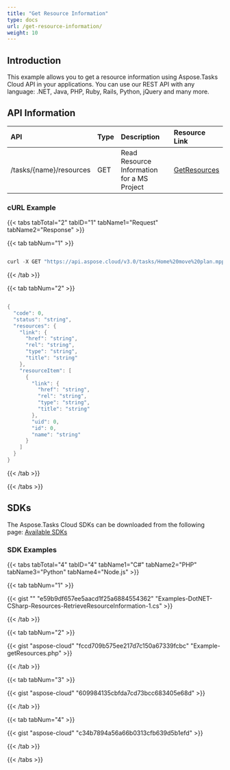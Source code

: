 ```yaml
---
title: "Get Resource Information"
type: docs
url: /get-resource-information/
weight: 10
---
```


## **Introduction**
This example allows you to get a resource information using Aspose.Tasks Cloud API in your applications. You can use our REST API with any language: .NET, Java, PHP, Ruby, Rails, Python, jQuery and many more.
## **API Information**

|**API**|**Type**|**Description**|**Resource Link**|
| :- | :- | :- | :- |
|/tasks/{name}/resources|GET|Read Resource Information for a MS Project|[GetResources](https://apireference.aspose.cloud/tasks/#/TasksResources/GetResources)|
### **cURL Example**
{{< tabs tabTotal="2" tabID="1" tabName1="Request" tabName2="Response" >}}

{{< tab tabNum="1" >}}

```java

curl -X GET "https://api.aspose.cloud/v3.0/tasks/Home%20move%20plan.mpp/resources" -H "accept: application/json"

```

{{< /tab >}}

{{< tab tabNum="2" >}}

```java

{
  "code": 0,
  "status": "string",
  "resources": {
    "link": {
      "href": "string",
      "rel": "string",
      "type": "string",
      "title": "string"
    },
    "resourceItem": [
      {
        "link": {
          "href": "string",
          "rel": "string",
          "type": "string",
          "title": "string"
        },
        "uid": 0,
        "id": 0,
        "name": "string"
      }
    ]
  }
}

```

{{< /tab >}}

{{< /tabs >}}
## **SDKs**
The Aspose.Tasks Cloud SDKs can be downloaded from the following page: [Available SDKs](/tasks/available-sdks/)
### **SDK Examples**
{{< tabs tabTotal="4" tabID="4" tabName1="C#" tabName2="PHP" tabName3="Python" tabName4="Node.js" >}}

{{< tab tabNum="1" >}}

{{< gist "" "e59b9df657ee5aacd1f25a6884554362" "Examples-DotNET-CSharp-Resources-RetrieveResourceInformation-1.cs" >}}

{{< /tab >}}


{{< tab tabNum="2" >}}

{{< gist "aspose-cloud" "fccd709b575ee217d7c150a67339fcbc" "Example-getResources.php" >}}

{{< /tab >}}


{{< tab tabNum="3" >}}

{{< gist "aspose-cloud" "609984135cbfda7cd73bcc683405e68d" >}}

{{< /tab >}}

{{< tab tabNum="4" >}}

{{< gist "aspose-cloud" "c34b7894a56a66b0313cfb639d5b1efd" >}}

{{< /tab >}}

{{< /tabs >}}

